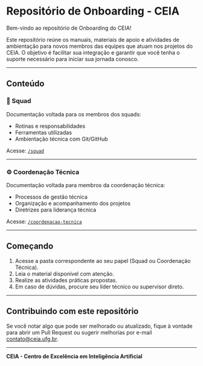 # Repositório de Onboarding - CEIA

Bem-vindo ao repositório de Onboarding do CEIA!

Este repositório reúne os manuais, materiais de apoio e atividades de ambientação para novos membros das equipes que atuam nos projetos do CEIA. O objetivo é facilitar sua integração e garantir que você tenha o suporte necessário para iniciar sua jornada conosco.

---

## Conteúdo

### 👥 Squad
Documentação voltada para os membros dos squads:
- Rotinas e responsabilidades
- Ferramentas utilizadas
- Ambientação técnica com Git/GitHub

Acesse: [`/squad`](./squad)

---

### ⚙️ Coordenação Técnica
Documentação voltada para membros da coordenação técnica:
- Processos de gestão técnica
- Organização e acompanhamento dos projetos
- Diretrizes para liderança técnica

Acesse: [`/coordenacao-tecnica`](./coordenacao-tecnica)

---

## Começando

1. Acesse a pasta correspondente ao seu papel (Squad ou Coordenação Técnica).
2. Leia o material disponível com atenção.
3. Realize as atividades práticas propostas.
4. Em caso de dúvidas, procure seu líder técnico ou supervisor direto.

---

## Contribuindo com este repositório

Se você notar algo que pode ser melhorado ou atualizado, fique à vontade para abrir um Pull Request ou sugerir melhorias por e-mail contato@ceia.ufg.br.

---

**CEIA - Centro de Excelência em Inteligência Artificial**
